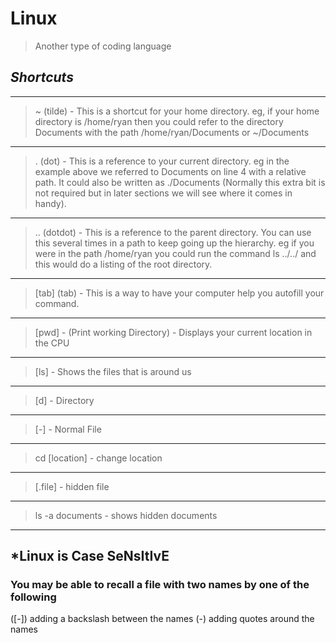 # Linux
> Another type of coding language

## *Shortcuts*

***
 > ~ (tilde) - This is a shortcut for your home directory. eg, if your home directory is /home/ryan then you could refer to the directory Documents with the path /home/ryan/Documents or ~/Documents
***
 > . (dot) - This is a reference to your current directory. eg in the example above we referred to Documents on line 4 with a relative path. It could also be written as ./Documents (Normally this extra bit is not required but in later sections we will see where it comes in handy).
 ***
 > .. (dotdot) - This is a reference to the parent directory. You can use this several times in a path to keep going up the hierarchy. eg if you were in the path /home/ryan you could run the command ls ../../ and this would do a listing of the root directory.
 ***
 > [tab] (tab) - This is a way to have your computer help you autofill your command. 
 ***
 > [pwd] - (Print working Directory) - Displays your current location in the CPU
 ***
 > [ls] - Shows the files that is around us
 ***
 > [d] - Directory
 ***
 > [-] - Normal File
 ***
 > cd [location] - change location
 ***
 > [.file] - hidden file
 ***
 > ls -a documents - shows hidden documents
 ***

## *Linux is Case SeNsItIvE

### You may be able to recall a file with two names by one of the following 
([-]) adding a backslash between the names
(-) adding quotes around the names
 
 
 
 
